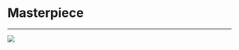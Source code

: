 # Masterpiece

<hr>
<img src="https://github-production-user-asset-6210df.s3.amazonaws.com/127885023/411267952-41d40563-a619-4944-a515-a51daa4204fc.png?X-Amz-Algorithm=AWS4-HMAC-SHA256&X-Amz-Credential=AKIAVCODYLSA53PQK4ZA%2F20250208%2Fus-east-1%2Fs3%2Faws4_request&X-Amz-Date=20250208T210251Z&X-Amz-Expires=300&X-Amz-Signature=8947b0cec05f68a486f312fdaaf45da19331140925ace386a3d0b55d47845ec9&X-Amz-SignedHeaders=host">
